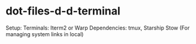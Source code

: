 # dot-files-d-d-terminal

Setup: 
  Terminals: Iterm2 or Warp
  Dependencies: tmux, Starship Stow (For managing system links in local)
